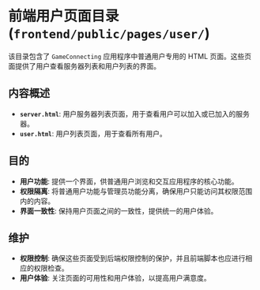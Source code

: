 # 前端用户页面目录 (`frontend/public/pages/user/`)

该目录包含了 `GameConnecting` 应用程序中普通用户专用的 HTML 页面。这些页面提供了用户查看服务器列表和用户列表的界面。

## 内容概述

-   **`server.html`**: 用户服务器列表页面，用于查看用户可以加入或已加入的服务器。
-   **`user.html`**: 用户列表页面，用于查看所有用户。

## 目的

-   **用户功能**: 提供一个界面，供普通用户浏览和交互应用程序的核心功能。
-   **权限隔离**: 将普通用户功能与管理员功能分离，确保用户只能访问其权限范围内的内容。
-   **界面一致性**: 保持用户页面之间的一致性，提供统一的用户体验。

## 维护

-   **权限控制**: 确保这些页面受到后端权限控制的保护，并且前端脚本也应进行相应的权限检查。
-   **用户体验**: 关注页面的可用性和用户体验，以提高用户满意度。
